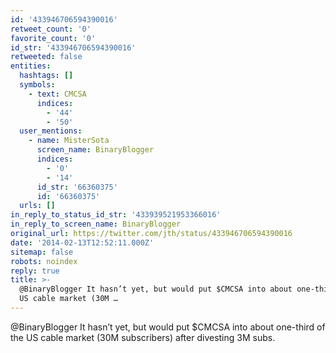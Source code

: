 ```yaml
---
id: '433946706594390016'
retweet_count: '0'
favorite_count: '0'
id_str: '433946706594390016'
retweeted: false
entities:
  hashtags: []
  symbols:
    - text: CMCSA
      indices:
        - '44'
        - '50'
  user_mentions:
    - name: MisterSota
      screen_name: BinaryBlogger
      indices:
        - '0'
        - '14'
      id_str: '66360375'
      id: '66360375'
  urls: []
in_reply_to_status_id_str: '433939521953366016'
in_reply_to_screen_name: BinaryBlogger
original_url: https://twitter.com/jth/status/433946706594390016
date: '2014-02-13T12:52:11.000Z'
sitemap: false
robots: noindex
reply: true
title: >-
  @BinaryBlogger It hasn’t yet, but would put $CMCSA into about one-third of the
  US cable market (30M …
---
```


@BinaryBlogger It hasn’t yet, but would put $CMCSA into about one-third of the US cable market (30M subscribers) after divesting 3M subs.